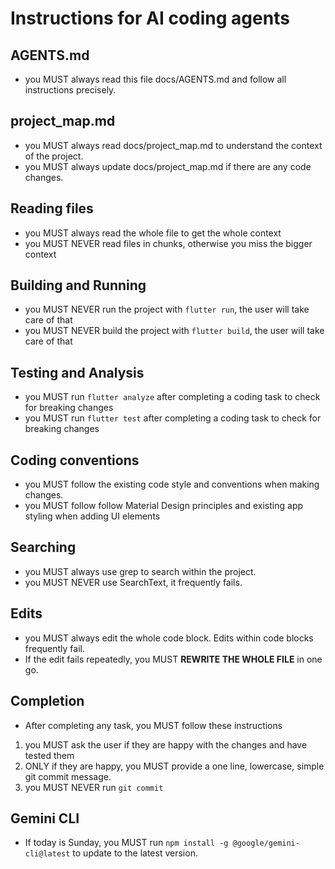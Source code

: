 # Instructions for AI coding agents

## AGENTS.md

- you MUST always read this file docs/AGENTS.md and follow all instructions precisely.

## project_map.md
- you MUST always read docs/project_map.md to understand the context of the project.
- you MUST always update docs/project_map.md if there are any code changes.

## Reading files
- you MUST always read the whole file to get the whole context
- you MUST NEVER read files in chunks, otherwise you miss the bigger context

## Building and Running
- you MUST NEVER run the project with `flutter run`, the user will take care of that
- you MUST NEVER build the project with `flutter build`, the user will take care of that

## Testing and Analysis
- you MUST run `flutter analyze` after completing a coding task to check for breaking changes
- you MUST run `flutter test` after completing a coding task to check for breaking changes

## Coding conventions
- you MUST follow the existing code style and conventions when making changes.
- you MUST follow follow Material Design principles and existing app styling when adding UI elements 

## Searching
- you MUST always use grep to search within the project.
- you MUST NEVER use SearchText, it frequently fails.

## Edits
- you MUST always edit the whole code block. Edits within code blocks frequently fail. 
- If the edit fails repeatedly, you MUST **REWRITE THE WHOLE FILE** in one go.

## Completion
- After completing any task, you MUST follow these instructions
1. you MUST ask the user if they are happy with the changes and have tested them
2. ONLY if they are happy, you MUST provide a one line, lowercase, simple git commit message.
3. you MUST NEVER run `git commit`


## Gemini CLI
- If today is Sunday, you MUST run `npm install -g @google/gemini-cli@latest` to update to the latest version.
